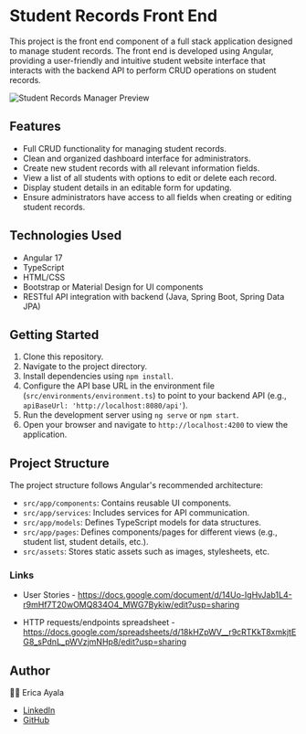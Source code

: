 # Student Records Front End 

This project is the front end component of a full stack application designed to manage student records. The front end is developed using Angular, providing a user-friendly and intuitive student website interface that interacts with the backend API to perform CRUD operations on student records. 



<img src="src/assets/images/StudentRecordsPreview.png" alt="Student Records Manager Preview">



## Features

- Full CRUD functionality for managing student records.
- Clean and organized dashboard interface for administrators.
- Create new student records with all relevant information fields.
- View a list of all students with options to edit or delete each record.
- Display student details in an editable form for updating.
- Ensure administrators have access to all fields when creating or editing student records.



## Technologies Used

- Angular 17 
- TypeScript
- HTML/CSS
- Bootstrap or Material Design for UI components
- RESTful API integration with backend (Java, Spring Boot, Spring Data JPA)



## Getting Started

1. Clone this repository.
2. Navigate to the project directory.
3. Install dependencies using `npm install`.
4. Configure the API base URL in the environment file (`src/environments/environment.ts`) to point to your backend API (e.g., `apiBaseUrl: 'http://localhost:8080/api'`).
5. Run the development server using `ng serve` or `npm start`.
6. Open your browser and navigate to `http://localhost:4200` to view the application. 



## Project Structure

The project structure follows Angular's recommended architecture:

- `src/app/components`: Contains reusable UI components.
- `src/app/services`: Includes services for API communication.
- `src/app/models`: Defines TypeScript models for data structures.
- `src/app/pages`: Defines components/pages for different views (e.g., student list, student details, etc.).
- `src/assets`: Stores static assets such as images, stylesheets, etc.



### Links
* User Stories - https://docs.google.com/document/d/14Uo-IgHvJab1L4-r9mHf7T20wOMQ834O4_MWG7Bykiw/edit?usp=sharing 

* HTTP requests/endpoints spreadsheet - https://docs.google.com/spreadsheets/d/18kHZpWV__r9cRTKkT8xmkjtEG8_sPdnL_pWVzjmNHp8/edit?usp=sharing 



## Author

:woman_technologist: Erica Ayala

- [LinkedIn](https://www.linkedin.com/in/ayalavirtual)
- [GitHub](https://www.github.com/AyalaVirtual) 



